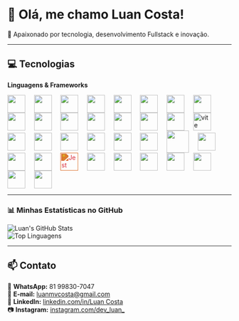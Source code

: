 # 👋 Olá, me chamo Luan Costa!  

🚀 Apaixonado por tecnologia, desenvolvimento Fullstack e inovação.

---

## 💻 Tecnologias

**Linguagens & Frameworks**

<img src="https://cdn.jsdelivr.net/gh/devicons/devicon/icons/java/java-original.svg" width="40" height="40" style="vertical-align:middle;"/> &nbsp;&nbsp;&nbsp;
<img src="https://cdn.jsdelivr.net/gh/devicons/devicon/icons/spring/spring-original.svg" width="40" height="40" style="vertical-align:middle;"/> &nbsp;&nbsp;&nbsp;
<img src="https://cdn.jsdelivr.net/gh/devicons/devicon/icons/javascript/javascript-original.svg" width="40" height="40" style="vertical-align:middle;"/> &nbsp;&nbsp;&nbsp;
<img src="https://cdn.jsdelivr.net/gh/devicons/devicon/icons/typescript/typescript-original.svg" width="40" height="40" style="vertical-align:middle;"/> &nbsp;&nbsp;&nbsp;
<img src="https://cdn.jsdelivr.net/gh/devicons/devicon/icons/nodejs/nodejs-original.svg" width="40" height="40" style="vertical-align:middle;"/> &nbsp;&nbsp;&nbsp;
<img src="https://cdn.jsdelivr.net/gh/devicons/devicon/icons/nestjs/nestjs-original.svg" width="40" height="40" style="vertical-align:middle;"/> &nbsp;&nbsp;&nbsp;
<img src="https://cdn.jsdelivr.net/gh/devicons/devicon/icons/express/express-original.svg" width="40" height="40" style="vertical-align:middle;"/> &nbsp;&nbsp;&nbsp;
<img src="https://cdn.jsdelivr.net/gh/devicons/devicon@latest/icons/npm/npm-original.svg" width="40" height="40" style="vertical-align:middle;"/> &nbsp;&nbsp;&nbsp;
<img src="https://cdn.jsdelivr.net/gh/devicons/devicon/icons/react/react-original.svg" width="40" height="40" style="vertical-align:middle;"/> &nbsp;&nbsp;&nbsp;
<img src="https://cdn.jsdelivr.net/gh/devicons/devicon/icons/html5/html5-original.svg" width="40" height="40" style="vertical-align:middle;"/> &nbsp;&nbsp;&nbsp;
<img src="https://cdn.jsdelivr.net/gh/devicons/devicon/icons/css3/css3-original.svg" width="40" height="40" style="vertical-align:middle;"/> &nbsp;&nbsp;&nbsp;
<img src="https://cdn.jsdelivr.net/gh/devicons/devicon@latest/icons/styledcomponents/styledcomponents-original.svg" width="40" height="40" style="vertical-align:middle;"/> &nbsp;&nbsp;&nbsp;
<img src="https://cdn.jsdelivr.net/gh/devicons/devicon@latest/icons/antdesign/antdesign-original.svg" width="40" height="40" style="vertical-align:middle;"/> &nbsp;&nbsp;&nbsp;
<img src="https://cdn.jsdelivr.net/gh/devicons/devicon@latest/icons/tailwindcss/tailwindcss-original.svg" width="40" height="40" style="vertical-align:middle;"/> &nbsp;&nbsp;&nbsp;
<img src="https://cdn.jsdelivr.net/gh/devicons/devicon@latest/icons/axios/axios-plain.svg" width="40" height="40" style="vertical-align:middle;"/> &nbsp;&nbsp;&nbsp;
<img src="https://vitejs.dev/logo.svg" alt="vite" width="40" height="40" style="vertical-align:middle;"/> &nbsp;&nbsp;&nbsp;
<img src="https://cdn.jsdelivr.net/gh/devicons/devicon@latest/icons/eslint/eslint-original.svg" width="40" height="40" style="vertical-align:middle;"/> &nbsp;&nbsp;&nbsp;
<img src="https://cdn.jsdelivr.net/gh/devicons/devicon@latest/icons/swagger/swagger-original.svg" width="40" height="40" style="vertical-align:middle;"/> &nbsp;&nbsp;&nbsp;
<img src="https://cdn.jsdelivr.net/gh/devicons/devicon/icons/postgresql/postgresql-original.svg" width="40" height="40" style="vertical-align:middle;"/> &nbsp;&nbsp;&nbsp;
<img src="https://cdn.jsdelivr.net/gh/devicons/devicon@latest/icons/mysql/mysql-original.svg" width="40" height="40" style="vertical-align:middle;"/> &nbsp;&nbsp;&nbsp;
<img src="https://cdn.jsdelivr.net/gh/devicons/devicon@latest/icons/redis/redis-original.svg" width="40" height="40" style="vertical-align:middle;"/> &nbsp;&nbsp;&nbsp;
<img src="https://cdn.jsdelivr.net/gh/devicons/devicon@latest/icons/amazonwebservices/amazonwebservices-plain-wordmark.svg" width="40" height="40" style="vertical-align:middle;"/> &nbsp;&nbsp;&nbsp;
<img src="https://cdn.jsdelivr.net/gh/devicons/devicon@latest/icons/docker/docker-plain.svg" width="50" height="50" style="vertical-align:middle;"/> &nbsp;&nbsp;&nbsp;
<img src="https://cdn.jsdelivr.net/gh/devicons/devicon@latest/icons/dbeaver/dbeaver-original.svg" width="40" height="40" style="vertical-align:middle;"/> &nbsp;&nbsp;&nbsp;
<img src="https://cdn.jsdelivr.net/gh/devicons/devicon@latest/icons/junit/junit-original.svg" width="40" height="40" style="vertical-align:middle;"/> &nbsp;&nbsp;&nbsp;
<img src="https://cdn.jsdelivr.net/gh/devicons/devicon/icons/selenium/selenium-original.svg" width="40" height="40" style="vertical-align:middle;"/> &nbsp;&nbsp;&nbsp;
<img src="https://cdn.jsdelivr.net/gh/devicons/devicon/icons/jest/jest-plain.svg" width="40" height="40" style="filter: invert(20%) sepia(90%) saturate(3000%) hue-rotate(340deg) brightness(90%) contrast(90%); vertical-align:middle;" alt="Jest"/> &nbsp;&nbsp;&nbsp;
<img src="https://cdn.jsdelivr.net/gh/devicons/devicon@latest/icons/git/git-plain.svg" width="40" height="40" style="vertical-align:middle;"/> &nbsp;&nbsp;&nbsp;
<img src="https://cdn.jsdelivr.net/gh/devicons/devicon@latest/icons/github/github-original.svg" width="40" height="40" style="vertical-align:middle;"/> &nbsp;&nbsp;&nbsp;
<img src="https://cdn.jsdelivr.net/gh/devicons/devicon@latest/icons/postman/postman-original.svg" width="40" height="40" style="vertical-align:middle;"/> &nbsp;&nbsp;&nbsp;
<img src="https://cdn.jsdelivr.net/gh/devicons/devicon@latest/icons/jira/jira-original-wordmark.svg" width="40" height="40" style="vertical-align:middle;"/> &nbsp;&nbsp;&nbsp;
<img src="https://cdn.jsdelivr.net/gh/devicons/devicon@latest/icons/unifiedmodelinglanguage/unifiedmodelinglanguage-original.svg" width="40" height="40" style="vertical-align:middle;"/> &nbsp;&nbsp;&nbsp;
<img src="https://cdn.jsdelivr.net/gh/devicons/devicon@latest/icons/figma/figma-original.svg" width="40" height="40" style="vertical-align:middle;"/> &nbsp;&nbsp;&nbsp;
<img src="https://cdn.jsdelivr.net/gh/devicons/devicon@latest/icons/linux/linux-original.svg" width="40" height="40" style="vertical-align:middle;"/>

---

### 📊 Minhas Estatísticas no GitHub  

![Luan's GitHub Stats](https://github-readme-stats.vercel.app/api?username=luanmvcosta0&show_icons=true&theme=dracula)  
![Top Linguagens](https://github-readme-stats.vercel.app/api/top-langs/?username=luanmvcosta0&layout=compact&theme=dracula)

---

## 📫 Contato

📱 **WhatsApp:** 81 99830-7047  
📧 **E-mail:** luanmvcosta@gmail.com  
💼 **LinkedIn:** [linkedin.com/in/Luan Costa](https://www.linkedin.com/in/luan-costa-877010235/)  
📷 **Instagram:** [instagram.com/dev_luan_](https://www.instagram.com/costa.dev_/)
